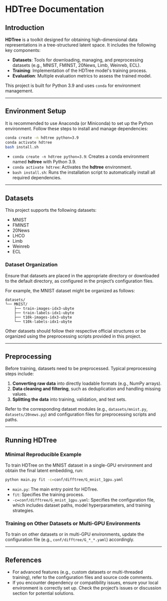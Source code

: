 
# HDTree Documentation

## Introduction

**HDTree** is a toolkit designed for obtaining high-dimensional data representations in a tree-structured latent space. It includes the following key components:

- **Datasets**: Tools for downloading, managing, and preprocessing datasets (e.g., MNIST, FMINST, 20News, Limb, Weinreb, ECL).
- **Training**: Implementation of the HDTree model's training process.
- **Evaluation**: Multiple evaluation metrics to assess the trained model.

This project is built for Python 3.9 and uses `conda` for environment management.

---

## Environment Setup

It is recommended to use Anaconda (or Miniconda) to set up the Python environment. Follow these steps to install and manage dependencies:

```bash
conda create -n hdtree python=3.9
conda activate hdtree
bash install.sh
```

- `conda create -n hdtree python=3.9`: Creates a conda environment named **hdtree** with Python 3.9.
- `conda activate hdtree`: Activates the **hdtree** environment.
- `bash install.sh`: Runs the installation script to automatically install all required dependencies.

---

## Datasets

This project supports the following datasets:

- MNIST
- FMINST
- 20News
- LHCO
- Limb
- Weinreb
- ECL

### Dataset Organization

Ensure that datasets are placed in the appropriate directory or downloaded to the default directory, as configured in the project’s configuration files.

For example, the MNIST dataset might be organized as follows:

```
datasets/
└── MNIST/
    ├── train-images-idx3-ubyte
    ├── train-labels-idx1-ubyte
    ├── t10k-images-idx3-ubyte
    └── t10k-labels-idx1-ubyte
```

Other datasets should follow their respective official structures or be organized using the preprocessing scripts provided in this project.

---

## Preprocessing

Before training, datasets need to be preprocessed. Typical preprocessing steps include:

1. **Converting raw data** into directly loadable formats (e.g., NumPy arrays).
2. **Data cleaning and filtering**, such as deduplication and handling missing values.
3. **Splitting the data** into training, validation, and test sets.

Refer to the corresponding dataset modules (e.g., `datasets/mnist.py`, `datasets/20news.py`) and configuration files for preprocessing scripts and paths.

---

## Running HDTree

### Minimal Reproducible Example

To train HDTree on the MNIST dataset in a single-GPU environment and obtain the final latent embedding, run:

```bash
python main.py fit -c=conf/difftree/G_mnist_1gpu.yaml
```

- `main.py`: The main entry point for HDTree.
- `fit`: Specifies the training process.
- `-c=conf/difftree/G_mnist_1gpu.yaml`: Specifies the configuration file, which includes dataset paths, model hyperparameters, and training strategies.

### Training on Other Datasets or Multi-GPU Environments

To train on other datasets or in multi-GPU environments, update the configuration file (e.g., `conf/difftree/G_*_*.yaml`) accordingly.

---

## References

- For advanced features (e.g., custom datasets or multi-threaded training), refer to the configuration files and source code comments.
- If you encounter dependency or compatibility issues, ensure your local environment is correctly set up. Check the project’s issues or discussion section for potential solutions.
